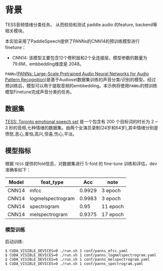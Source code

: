 # 背景

TESS音频情绪分类任务。
从而校验和测试 paddle.audio 的feature, backend等相关模块。

本实验采用了PaddleSpeech提供了PANNs的CNN14的预训练模型进行finetune：
- CNN14: 该模型主要包含12个卷积层和2个全连接层，模型参数的数量为 79.6M，embbedding维度是 2048。

`PANNs`([PANNs: Large-Scale Pretrained Audio Neural Networks for Audio Pattern Recognition](https://arxiv.org/pdf/1912.10211.pdf))是基于Audioset数据集训练的声音分类/识别的模型。经过预训练后，模型可以用于提取音频的embbedding。本示例将使用`PANNs`的预训练模型Finetune完成声音分类的任务。

## 数据集

[TESS: Toronto emotional speech set](https://tspace.library.utoronto.ca/handle/1807/24487) 是一个包含有 200 个目标词的时长为 2 ~ 3 秒的音频,七种情绪的数据集。由两个女演员录制(24岁和64岁),其中情绪分别是愤怒,恶心,害怕,高兴,惊喜,伤心,平淡。

## 模型指标

根据 `TESS` 提供的fold信息，对数据集进行 5-fold 的 fine-tune 训练和评估，dev准确率如下：

|Model|feat_type|Acc| note |
|--|--|--| -- |
|CNN14| mfcc | 0.9929 |3 epoch |
|CNN14| logmelspectrogram | 0.9983 | 3 epoch |
|CNN14| spectrogram| 0.95 | 11 epoch |
|CNN14| melspectrogram| 0.9375 | 17 epoch |

### 模型训练

启动训练:
```shell
$ CUDA_VISIBLE_DEVICES=0 ./run.sh 1 conf/panns_mfcc.yaml
$ CUDA_VISIBLE_DEVICES=0 ./run.sh 1 conf/panns_logmelspectrogram.yaml
$ CUDA_VISIBLE_DEVICES=0 ./run.sh 1 conf/panns_melspectrogram.yaml
$ CUDA_VISIBLE_DEVICES=0 ./run.sh 1 conf/panns_spectrogram.yaml
```
